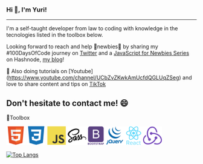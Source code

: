 




### Hi 👋, I'm Yuri! 

---

I'm a self-taught developer from law to coding with knowledge in the tecnologies listed in the toolbox below. 

Looking forward to reach and help 🐣newbies🐣 by sharing my #100DaysOfCode journey on [Twitter](https://twitter.com/yuricodesbot) and a [JavaScript for Newbies Series](https://yuricodesbot.hashnode.dev/series/javascript-for-newbies) on Hashnode, [my blog](https://yuricodesbot.hashnode.dev/)! 

🍉 Also doing tutorials on [Youtube] (https://www.youtube.com/channel/UCbZvZKwkAmUcfdQGLUqZSeg) and love to share content and tips on [TikTok](https://www.tiktok.com/@yuricodesbot)

Don't hesitate to contact me! 😄
--- 

🧰Toolbox

<img src="https://github.com/devicons/devicon/blob/master/icons/html5/html5-original.svg" alt="HTML5 logo" width="50" height="50"/> <img src="https://github.com/devicons/devicon/blob/master/icons/css3/css3-plain.svg" alt="CSS3 logo" width="50" height="50" /> <img src="https://github.com/devicons/devicon/blob/master/icons/javascript/javascript-original.svg" alt="JavaScript logo" width="50" height="50" /> <img src="https://raw.githubusercontent.com/vorillaz/devicons/master/!SVG/sass.svg" alt = "Sass logo" width="50" height="50" /><img src="https://raw.githubusercontent.com/devicons/devicon/master/icons/bootstrap/bootstrap-plain-wordmark.svg" alt="Bootstrap logo" width="50" height ="50"/><img src="https://raw.githubusercontent.com/devicons/devicon/master/icons/jquery/jquery-plain-wordmark.svg" alt="Jquery logo" width="50" height="50"/><img src="https://raw.githubusercontent.com/devicons/devicon/master/icons/react/react-original-wordmark.svg" alt="React logo" width="50" height="50"/><img src="https://raw.githubusercontent.com/devicons/devicon/master/icons/redux/redux-original.svg" alt="Redux logo" width="50" height ="50"/>



[![Top Langs](https://github-readme-stats.vercel.app/api/top-langs/?username=yuricodes&hide=ruby,shell)](https://github.com/anuraghazra/github-readme-stats)


<!--
**YuriCodes/yuricodes** is a ✨ _special_ ✨ repository because its `README.md` (this file) appears on your GitHub profile.

Here are some ideas to get you started:

- 🔭 I’m currently working on ...
- 🌱 I’m currently learning ...
- 👯 I’m looking to collaborate on ...
- 🤔 I’m looking for help with ...
- 💬 Ask me about ...
- 📫 How to reach me: ...
- 😄 Pronouns: ...
- ⚡ Fun fact: ...
-->
